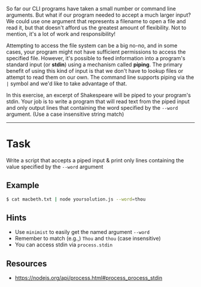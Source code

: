 So far our CLI programs have taken a small number or command line arguments. But
what if our program needed to accept a much larger input? We could use one
argument that represents a filename to open a file and read it, but that doesn't
afford us the greatest amount of flexibility. Not to mention, it's a lot of work
and responsibility!

Attempting to access the file system can be a big no-no, and in some cases, your
program might not have sufficient permissions to access the specified file.
However, it's possible to feed information into a program's standard input (or
**stdin**) using a mechanism called **piping**. The primary benefit of using
this kind of input is that we don't have to lookup files or attempt to read them
on our own. The command line supports piping via the `|` symbol and we'd like to
take advantage of that.

In this exercise, an excerpt of Shakespeare will be piped to your program's
stdin. Your job is to write a program that will read text from the piped input
and only output lines that containing the word specified by the `--word`
argument. (Use a case insensitive string match)

----

# Task

Write a script that accepts a piped input & print only lines containing the
value specified by the `--word` argument

## Example

```sh
$ cat macbeth.txt | node yoursolution.js --word=thou
```

## Hints
* Use `minimist` to easily get the named argument `--word`
* Remember to match (e.g.,) `Thou` and `thou` (case insensitive)
* You can access stdin via `process.stdin`

## Resources
* https://nodejs.org/api/process.html#process_process_stdin
